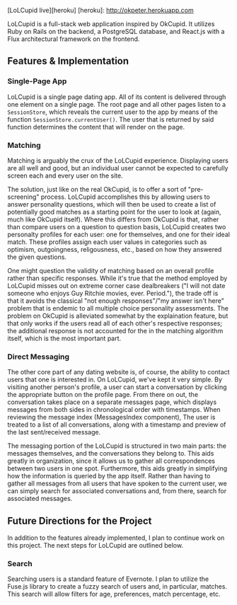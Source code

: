 [LoLCupid live][heroku]
[heroku]: http://okpeter.herokuapp.com

LoLCupid is a full-stack web application inspired by OkCupid. It utilizes Ruby on Rails on the backend, a PostgreSQL database, and React.js with a Flux architectural framework on the frontend.

## Features & Implementation

### Single-Page App

LoLCupid is a single page dating app. All of its content is delivered through one element on a single page. The root page and all other pages listen to a `SessionStore`, which reveals the current user to the app by means of the function `SessionStore.currentUser()`. The user that is returned by said function determines the content that will render on the page.

### Matching

Matching is arguably the crux of the LoLCupid experience. Displaying users are all well and good, but an individual user cannot be expected to carefully screen each and every user on the site.

The solution, just like on the real OkCupid, is to offer a sort of "pre-screening" process. LoLCupid accomplishes this by allowing users to answer personality questions, which will then be used to create a list of potentially good matches as a starting point for the user to look at (again, much like OkCupid itself). Where this differs from OkCupid is that, rather than compare users on a question to question basis, LoLCupid creates two personalty profiles for each user: one for themselves, and one for their ideal match. These profiles assign each user values in categories such as optimism, outgoingness, religousness, etc., based on how they answered the given questions.

One might question the validity of matching based on an overall profile rather than specific responses. While it's true that the method employed by LoLCupid misses out on extreme corner case dealbreakers ("I will not date someone who enjoys Guy Ritchie movies, ever. Period."), the trade off is that it avoids the classical "not enough responses"/"my answer isn't here" problem that is endemic to all multiple choice personality assessments. The problem on OkCupid is alleviated somewhat by the explaination feature, but that only works if the users read all of each other's respective responses; the additional response is not accounted for the in the matching algorithm itself, which is the most important part.

### Direct Messaging

The other core part of any dating website is, of course, the ability to contact users that one is interested in. On LoLCupid, we've kept it very simple. By visiting another person's profile, a user can start a conversation by clicking the appropriate button on the profile page. From there on out, the conversation takes place on a separate messages page, which displays messages from both sides in chronological order with timestamps. When reviewing the message index (MessagesIndex component), The user is treated to a list of all conversations, along with a timestamp and preview of the last sent/received message.

The messaging portion of the LoLCupid is structured in two main parts: the messages themselves, and the conversations they belong to. This aids greatly in organization, since it allows us to gather all correspondences between two users in one spot. Furthermore, this aids greatly in simplifying how the information is queried by the app itself. Rather than having to gather all messages from all users that have spoken to the current user, we can simply search for associated conversations and, from there, search for associated messages.

## Future Directions for the Project

In addition to the features already implemented, I plan to continue work on this project.  The next steps for LoLCupid are outlined below.

### Search

Searching users is a standard feature of Evernote.  I plan to utilize the Fuse.js library to create a fuzzy search of users and, in particular, matches.  This search will allow filters for age, preferences, match percentage, etc.  
